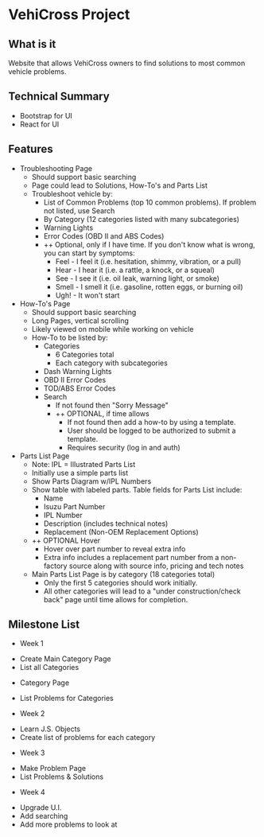 # VehiCross Project

## What is it

Website that allows VehiCross owners to find solutions to most common vehicle problems. 

## Technical Summary

* Bootstrap for UI
* React for UI

## Features

* Troubleshooting Page
    * Should support basic searching
    * Page could lead to Solutions, How-To's and Parts List 
    * Troubleshoot vehicle by:
        * List of Common Problems (top 10 common problems).  If problem not listed, use Search
        * By Category (12 categories listed with many subcategories)
        * Warning Lights
        * Error Codes (OBD II and ABS Codes)
        * ++ Optional, only if I have time.
            If you don't know what is wrong, you can start by symptoms:
            * Feel - I feel it (i.e. hesitation, shimmy, vibration, or a pull)
            * Hear - I hear it (i.e. a rattle, a knock, or a squeal)
            * See - I see it (i.e. oil leak, warning light, or smoke)
            * Smell - I smell it (i.e. gasoline, rotten eggs, or burning oil)
            * Ugh! - It won't start
* How-To's Page
    * Should support basic searching
    * Long Pages, vertical scrolling
    * Likely viewed on mobile while working on vehicle
    * How-To to be listed by:
        * Categories
            * 6 Categories total
            * Each category with subcategories
        * Dash Warning Lights
        * OBD II Error Codes
        * TOD/ABS Error Codes
        * Search
            * If not found then "Sorry Message"
            * ++ OPTIONAL, if time allows
                * If not found then add a how-to by using a template.
                * User should be logged to be authorized to submit a template.
                * Requires security (log in and auth)
* Parts List Page
    - Note: IPL = Illustrated Parts List
    * Initially use a simple parts list
    * Show Parts Diagram w/IPL Numbers
    * Show table with labeled parts.  Table fields for Parts List include:
        * Name
        * Isuzu Part Number
        * IPL Number
        * Description (includes technical notes)
        * Replacement (Non-OEM Replacement Options)
    * ++ OPTIONAL Hover
        * Hover over part number to reveal extra info
        * Extra info includes a replacement part number from a non-factory source along with source info, pricing and tech notes
    * Main Parts List Page is by category (18 categories total)
        * Only the first 5 categories should work initially.
        * All other categories will lead to a "under construction/check back" page until time allows for completion.



## Milestone List

* Week 1
- Create Main Category Page
- List all Categories

* Category Page
- List Problems for Categories


* Week 2
- Learn J.S. Objects
- Create list of problems for each category


* Week 3
- Make Problem Page
- List Problems & Solutions

* Week 4
- Upgrade U.I.
- Add searching
- Add more problems to look at